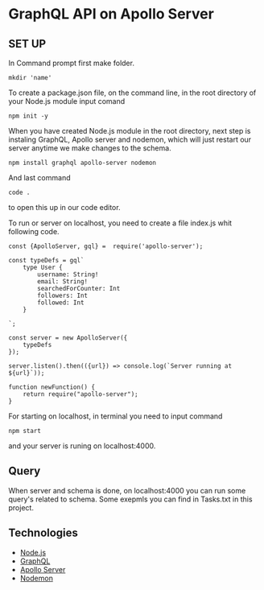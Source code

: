 # GraphQL API on Apollo Server

## SET UP 
In Command prompt first make folder.

`mkdir 'name'`

To create a package.json file, on the command line, in the root directory of your Node.js module input comand

`npm init -y`

When you have created Node.js module in the root directory, next step is instaling GraphQL, Apollo server and nodemon,  which will just restart our server anytime we make changes to the schema.

`npm install graphql apollo-server nodemon`

And last command 

 `code .` 

to open this up in our code editor. 

To run or server on localhost, you need to create a file index.js whit following code.

```
const {ApolloServer, gql} =  require('apollo-server');

const typeDefs = gql`
    type User {
        username: String!
        email: String!
        searchedForCounter: Int
		followers: Int
		followed: Int
    }

`;

const server = new ApolloServer({
    typeDefs
});

server.listen().then(({url}) => console.log(`Server running at ${url}`));

function newFunction() {
    return require("apollo-server");
}

```
For starting on localhost, in  terminal you need to input command 

`npm start`

and your server is runing on localhost:4000.

## Query

When server and schema is done, on localhost:4000 you can run some query's related to schema. Some exepmls you can find in Tasks.txt in this project.

## Technologies
* [Node.js](https://nodejs.org/en/)
* [GraphQL](https://graphql.org/)
* [Apollo Server](https://www.apollographql.com/docs/) 
* [Nodemon](https://nodemon.io/)